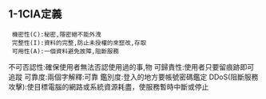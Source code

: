 ## 1-1CIA定義

     機密性(C):秘密,隱密絕不能外洩
     完整性(I):資料的完整,防止未授權的來竄改,存取
     可用性(A):一個資料避免故障,阻斷服務

不可否認性:確保使用者無法否認使用過的事,物
可歸責性:使用者只要留痕跡即可追蹤
可靠度:兩個字解釋:可靠
鑑別度:登入的地方要帳號密碼鑑定
DDoS(阻斷服務攻擊):使目標電腦的網路或系統資源耗盡，使服務暫時中斷或停止
